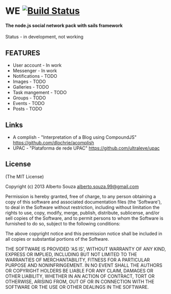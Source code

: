 # WE [![Build Status](https://travis-ci.org/we-cms/we.png?branch=master)](https://travis-ci.org/we-cms/we)
#### The node.js social network pack with sails framework

Status - in development, not working

## FEATURES

* User account - In work
* Messenger - In work
* Notifications - TODO
* Images - TODO
* Galleries - TODO
* Task mangement - TODO
* Groups - TODO
* Events - TODO
* Posts - TODO


## Links

* A complish - "Interpretation of a Blog using CompoundJS" https://github.com/dlochrie/acomplish
* UPAC - "Plataforma de rede UPAC" https://github.com/ultraleve/upac




## License

(The MIT License)

Copyright (c) 2013 Alberto Souza <alberto.souza.99@gmail.com>

Permission is hereby granted, free of charge, to any person obtaining a copy of this software and associated documentation files (the 'Software'), to deal in the Software without restriction, including without limitation the rights to use, copy, modify, merge, publish, distribute, sublicense, and/or sell copies of the Software, and to permit persons to whom the Software is furnished to do so, subject to the following conditions:

The above copyright notice and this permission notice shall be included in all copies or substantial portions of the Software.

THE SOFTWARE IS PROVIDED 'AS IS', WITHOUT WARRANTY OF ANY KIND, EXPRESS OR IMPLIED, INCLUDING BUT NOT LIMITED TO THE WARRANTIES OF MERCHANTABILITY, FITNESS FOR A PARTICULAR PURPOSE AND NONINFRINGEMENT. IN NO EVENT SHALL THE AUTHORS OR COPYRIGHT HOLDERS BE LIABLE FOR ANY CLAIM, DAMAGES OR OTHER LIABILITY, WHETHER IN AN ACTION OF CONTRACT, TORT OR OTHERWISE, ARISING FROM, OUT OF OR IN CONNECTION WITH THE SOFTWARE OR THE USE OR OTHER DEALINGS IN THE SOFTWARE.